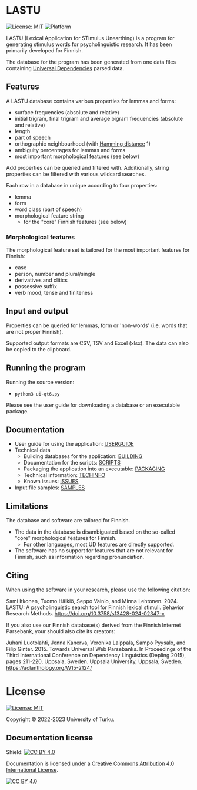 # LASTU

[![License: MIT](https://img.shields.io/badge/License-MIT-yellow.svg)](https://opensource.org/licenses/MIT)
![Platform](https://img.shields.io/badge/platform-windows%20|%20MacOS-orange.svg)

LASTU (Lexical Application for STimulus Unearthing) is a program for generating stimulus words for psycholinguistic research.
It has been primarily developed for Finnish.

The database for the program has been generated from one data files containing [Universal Dependencies](https://universaldependencies.org/fi/) parsed data.

## Features

A LASTU database contains various properties for lemmas and forms:
 - surface frequencies (absolute and relative)
 - initial trigram, final trigram and average bigram frequencies (absolute and relative)
 - length
 - part of speech
 - orthographic neighbourhood (with [Hamming distance](https://en.wikipedia.org/wiki/Hamming_distance) 1)
 - ambiguity percentages for lemmas and forms
 - most important morphological features (see below)

Add properties can be queried and filtered with. Additionally, string properties can be filtered with various wildcard searches.

Each row in a database in unique according to four properties:
 - lemma
 - form
 - word class (part of speech)
 - morphological feature string
   - for the "core" Finnish features (see below)

### Morphological features

The morphological feature set is tailored for the most important features for Finnish:
 - case
 - person, number and plural/single
 - derivatives and clitics
 - possessive suffix
 - verb mood, tense and finiteness

## Input and output

Properties can be queried for lemmas, form or 'non-words' (i.e. words that are not proper Finnish).

Supported output formats are CSV, TSV and Excel (xlsx). The data can also be copied to the clipboard.

## Running the program

Running the source version:
 - `python3 ui-qt6.py`

Please see the user guide for downloading a database or an executable package.

## Documentation

 - User guide for using the application: [USERGUIDE](docs/USERGUIDE.md)
 - Technical data
   - Building databases for the application: [BUILDING](docs/BUILDING.md)
   - Documentation for the scripts: [SCRIPTS](docs/SCRIPTS.md)
   - Packaging the application into an executable: [PACKAGING](docs/PACKAGING.md)
   - Technical information: [TECHINFO](docs/TECHINFO.md)
   - Known issues: [ISSUES](docs/ISSUES.md)
 - Input file samples: [SAMPLES](docs/SAMPLES.md)

## Limitations

The database and software are tailored for Finnish.
 - The data in the database is disambiguated based on the so-called "core" morphological features for Finnish.
   - For other languages, most UD features are directly supported.
 - The software has no support for features that are not relevant for Finnish, such as information regarding pronunciation.

## Citing

When using the software in your research, please use the following citation:

Sami Itkonen, Tuomo Häikiö, Seppo Vainio, and Minna Lehtonen. 2024. LASTU: A psycholinguistic search tool for Finnish lexical stimuli. Behavior Research Methods. https://doi.org/10.3758/s13428-024-02347-x

If you also use our Finnish database(s) derived from the Finnish Internet Parsebank, your should also cite its creators:

Juhani Luotolahti, Jenna Kanerva, Veronika Laippala, Sampo Pyysalo, and Filip Ginter. 2015. Towards Universal Web Parsebanks. In Proceedings of the Third International Conference on Dependency Linguistics (Depling 2015), pages 211-220, Uppsala, Sweden. Uppsala University, Uppsala, Sweden. https://aclanthology.org/W15-2124/


# License

[![License: MIT](https://img.shields.io/badge/License-MIT-yellow.svg)](https://opensource.org/licenses/MIT)

Copyright &copy; 2022-2023 University of Turku.


## Documentation license
Shield: [![CC BY 4.0][cc-by-shield]][cc-by]

Documentation is licensed under a
[Creative Commons Attribution 4.0 International License][cc-by].

[![CC BY 4.0][cc-by-image]][cc-by]

[cc-by]: http://creativecommons.org/licenses/by/4.0/
[cc-by-image]: https://i.creativecommons.org/l/by/4.0/88x31.png
[cc-by-shield]: https://img.shields.io/badge/License-CC%20BY%204.0-lightgrey.svg

